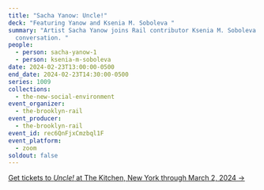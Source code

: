 ```yaml
---
title: "Sacha Yanow: Uncle!"
deck: "Featuring Yanow and Ksenia M. Soboleva "
summary: "Artist Sacha Yanow joins Rail contributor Ksenia M. Soboleva for a
  conversation. "
people:
  - person: sacha-yanow-1
  - person: ksenia-m-soboleva
date: 2024-02-23T13:00:00-0500
end_date: 2024-02-23T14:30:00-0500
series: 1009
collections:
  - the-new-social-environment
event_organizer:
  - the-brooklyn-rail
event_producer:
  - the-brooklyn-rail
event_id: rec6QnFjxCmzbql1F
event_platform:
  - zoom
soldout: false
---
```

[Get tickets to *Uncle!* at The Kitchen, New York through March 2, 2024 → ](https://thekitchen.org/on-view/uncle/)